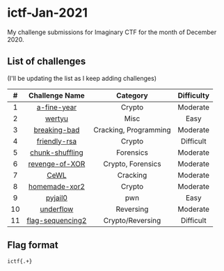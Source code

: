 # ictf-Jan-2021

My challenge submissions for Imaginary CTF for the month of December 2020.


## List of challenges

(I'll be updating the list as I keep adding challenges)

| # | Challenge Name | Category | Difficulty |
|:-:|:--------------:|:--------:|:----------:|
| 1 | [a-fine-year](../main/a-fine-year/README.md) | Crypto | Moderate |
| 2 | [wertyu](../main/a-fine-year/README.md) | Misc | Easy |
| 3 | [breaking-bad](../main/breaking-bad/README.md) | Cracking, Programming | Moderate
| 4 | [friendly-rsa](../main/friendly-rsa/README.md) | Crypto | Difficult
| 5 | [chunk-shuffling](../main/chunk-shuffling/README.md) | Forensics | Moderate
| 6 | [revenge-of-XOR](../main/revenge-of-XOR/README.md) | Crypto, Forensics | Moderate
| 7 | [CeWL](../main/CeWL/README.md) | Cracking | Moderate
| 8 | [homemade-xor2](../main/homemade-xor2/README.md) | Crypto | Moderate
| 9 | [pyjail0](../main/pyjail0/README.md) | pwn | Easy
| 10 | [underflow](../main/underflow/README.md) | Reversing | Moderate
| 11 | [flag-sequencing2](../main/flag-sequencing2/README.md) | Crypto/Reversing | Difficult

## Flag format

`ictf{.+}`
